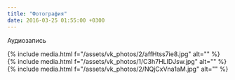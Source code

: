 ```yaml
---
title: "Фотография"
date: 2016-03-25 01:55:00 +0300
---
```



Аудиозапись

{% include media.html f="/assets/vk_photos/2/affHtss7ie8.jpg" alt="" %}
{% include media.html f="/assets/vk_photos/1/C3h7HLIDJsw.jpg" alt="" %}
{% include media.html f="/assets/vk_photos/2/NQjCxVna1aM.jpg" alt="" %}
